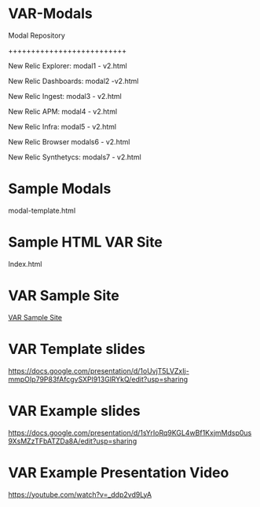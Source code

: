 # VAR-Modals

Modal Repository

++++++++++++++++++++++++++

New Relic Explorer:   modal1 - v2.html 

New Relic Dashboards: modal2 -v2.html 

New Relic Ingest:     modal3 - v2.html 

New Relic APM:        modal4 - v2.html 

New Relic Infra:      modal5 - v2.html 

New Relic Browser     modals6 - v2.html 

New Relic Synthetycs: modals7 - v2.html



# Sample Modals 

modal-template.html


# Sample HTML VAR Site

Index.html


# VAR Sample Site
[VAR Sample Site](http://newrelic.francismunoz.eu:8013/)

# VAR Template slides
https://docs.google.com/presentation/d/1oUvjT5LVZxIj-mmpOIp79P83fAfcgvSXPl913GlRYkQ/edit?usp=sharing

# VAR Example slides

https://docs.google.com/presentation/d/1sYrIoRq9KGL4wBf1KxjmMdsp0us9XsMZzTFbATZDa8A/edit?usp=sharing

# VAR Example Presentation Video

https://youtube.com/watch?v=_ddp2vd9LyA


